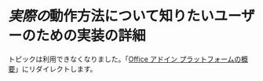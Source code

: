 # <a name="implementation-details-for-those-who-want-to-know-how-it-really-works"></a>*実際の*動作方法について知りたいユーザーのための実装の詳細
トピックは利用できなくなりました。「[Office アドイン プラットフォームの概要](https://dev.office.com/docs/add-ins/overview/office-add-ins)」にリダイレクトします。
